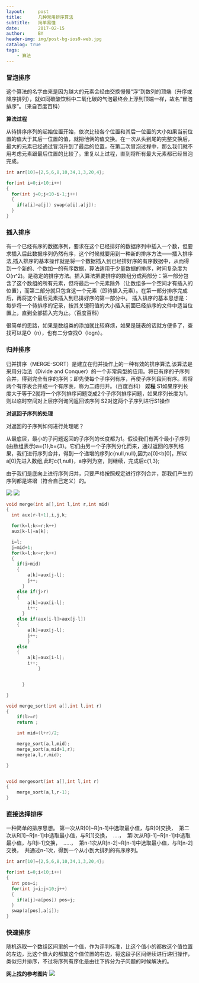 ```yaml
---
layout:     post
title:      几种常用排序算法
subtitle:   简单易懂
date:       2017-02-15
author:     BY
header-img: img/post-bg-ios9-web.jpg
catalog: true
tags:
    - 算法
---
```


### 冒泡排序

这个算法的名字由来是因为越大的元素会经由交换慢慢“浮”到数列的顶端（升序或降序排列），就如同碳酸饮料中二氧化碳的气泡最终会上浮到顶端一样，故名“冒泡排序”。（来自百度百科）

**算法过程**

从待排序序列的起始位置开始，依次比较各个位置和其后一位置的大小如果当前位置的值大于其后一位置的值，就把他俩的值交换。在一次从头到尾的完整交换后，最大的元素已经通过冒泡升到了最后的位置，在第二次冒泡过程中，那么我们就不用考虑元素跟最后位置的比较了。重复以上过程，直到将所有最大元素都已经冒泡完成。 

``` c++
int arr[10]={2,5,6,8,10,34,1,3,20,4};

for(int i=0;i<10;i++)
{
  for(int j=0;j<10-i-1;j++)
  {
    if(a[i]>a[j]) swap(a[i],a[j]);
  }
}
```

### 插入排序

有一个已经有序的数据序列，要求在这个已经排好的数据序列中插入一个数，但要求插入后此数据序列仍然有序，这个时候就要用到一种新的排序方法——插入排序法,插入排序的基本操作就是将一个数据插入到已经排好序的有序数据中，从而得到一个新的、个数加一的有序数据，算法适用于少量数据的排序，时间复杂度为O(n^2)。是稳定的排序方法。插入算法把要排序的数组分成两部分：第一部分包含了这个数组的所有元素，但将最后一个元素除外（让数组多一个空间才有插入的位置），而第二部分就只包含这一个元素（即待插入元素）。在第一部分排序完成后，再将这个最后元素插入到已排好序的第一部分中。
插入排序的基本思想是：每步将一个待排序的记录，按其关键码值的大小插入前面已经排序的文件中适当位置上，直到全部插入完为止。（百度百科）

很简单的思路，如果是数组类的添加就比较麻烦，如果是链表的话就方便多了，查找可以是O（n），也有二分查找O（logn）。


### 归并排序

归并排序（MERGE-SORT）是建立在归并操作上的一种有效的排序算法,该算法是采用分治法（Divide and Conquer）的一个非常典型的应用。将已有序的子序列合并，得到完全有序的序列；即先使每个子序列有序，再使子序列段间有序。若将两个有序表合并成一个有序表，称为二路归并。（百度百科）
**过程**
S1如果序列长度大于等于2就将一个序列排序问题变成2个子序列排序问题，如果序列长度为1，则以临时空间对上层序列询问返回该序列
S2对这两个子序列进行S1操作

**对返回子序列的处理**

对返回的子序列如何进行处理呢？

从最底层，最小的子问题返回的子序列的长度都为1。假设我们有两个最小子序列(由数组表示)a={1},b={3}。它们由另一个子序列分化而来，通过返回的序列结果，我们进行序列合并，得到一个递增的序列c{null,null},因为a[0]<b[0]，所以a[0]先进入数组,此时c{1,null}，a序列为空，则继续，完成后c{1,3};

由于我们是底向上进行序列归并，只要严格按照规定进行序列合并，那我们产生的序列都是递增（符合自己定义）的。


![](https://img-blog.csdn.net/20180530173456808?watermark/2/text/aHR0cHM6Ly9ibG9nLmNzZG4ubmV0L2tfa29yaXM=/font/5a6L5L2T/fontsize/400/fill/I0JBQkFCMA==/dissolve/70)
![](https://img-blog.csdn.net/20180530173953848?watermark/2/text/aHR0cHM6Ly9ibG9nLmNzZG4ubmV0L2tfa29yaXM=/font/5a6L5L2T/fontsize/400/fill/I0JBQkFCMA==/dissolve/70)

``` c++
void merge(int a[],int l,int r,int mid)
{
  int aux[r-l+1],i,j,k;

  for(k=l;k<=r;k++)
  aux[k-l]=a[k];

  i=l;
  j=mid+1;
  for(k=l;k<=r;k++)
  {
  	if(i>mid)
  	{
  		a[k]=aux[j-l];
  		j++;
	  }
	else if(j>r)
	{
		a[k]=aux[i-l];
		i++;
	  }
	else if(aux[i-l]>aux[j-l])
	{
		a[k]=aux[j-l];
		j++;
		}
	else
	{
		a[k]=aux[i-l];
		i++;
			}


	  }

}

void merge_sort(int a[],int l,int r)
{
    if(l>=r)
	return ;

	int mid=(l+r)/2;

	merge_sort(a,l,mid);
	merge_sort(a,mid+1,r);
	merge(a,l,r,mid);

}


void mergesort(int a[],int l,int r)
{
	merge_sort(a,l,r-1);
}

```


### 直接选择排序

一种简单的排序思想。
第一次从R[0]~R[n-1]中选取最小值，与R[0]交换， 
第二次从R[1]~R[n-1]中选取最小值，与R[1]交换， 
….， 
第i次从R[i-1]~R[n-1]中选取最小值，与R[i-1]交换， 
…..， 
第n-1次从R[n-2]~R[n-1]中选取最小值，与R[n-2]交换， 
共通过n-1次，得到一个从小到大排列的有序序列。


```c++
int arr[10]={2,5,6,8,10,34,1,3,20,4};

for(int i=0;i<10;i++)
{
  int pos=i;
  for(int j=i;j<10;j++)
  {
    if(a[j]<a[pos]) pos=j;
  }
  swap(a[pos],a[i]);
}
```

### 快速排序

随机选取一个数组区间里的一个值，作为评判标准，比这个值小的都放这个值位置的左边，比这个值大的都放这个值位置的右边，将这段子区间继续进行递归操作，类似归并排序，不过将序列有序化是由往下拆分为子问题的时候解决的。

**网上找的参考图片**
![](http://bbs.ahalei.com/data/attachment/forum/201402/25/232129ogop8gk0r8y7l70k.png)

